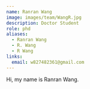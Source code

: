 ```yaml
---
name: Ranran Wang
image: images/team/WangR.jpg
description: Doctor Student
role: phd
aliases:
  - Ranran Wang
  - R. Wang
  - R Wang
links:
  email: w827482361@gmail.com
---
```


Hi, my name is Ranran Wang.

<!-- postdoc -->